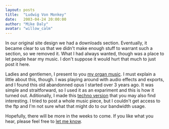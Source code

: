 ```yaml
---
layout: posts
title:  "Ludwig Von Monkey"
date:   2003-04-24 20:00:00
author: "Mike Daly"
avatar: "willow_calm"
---
```

In our original site design we had a downloads section. Eventually, it became clear to us that we didn't make enough stuff to warrant such a section, so we removed it. What I had always wanted, though was a place to let people hear my music. I don't suppose it would hurt that much to just post it here.

 Ladies and gentlemen, I present to you [my organ music](https://content.duelingmonkeys.com/filespace/willow/organpractice.mp3). I must explain a little about this, though. I was playing around with audio effects and exports, and I found this old abandonned opus I started over 3 years ago. It was simple and straitforward, so I used it as an expariment and this is how it turned out. Aditionally, I made this [techno version](https://content.duelingmonkeys.com/filespace/willow/techorgan.mp3) that you may also find interesting. I tried to post a whole music piece, but I couldn't get access to the ftp and I'm not sure what that might do to our bandwidth usage.

 Hopefully, there will be more in the weeks to come. If you like what you hear, please feel free to [let me know](mailto:willow@duelingmonkeys.com).